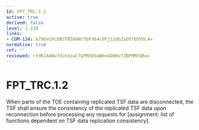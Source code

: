 ```yaml
---
Id: FPT_TRC.1.2
active: true
derived: false
level: 1.238
links:
- COM-134: b796eCHcONSTBSOmNr5bPX64c0FjSjQGZxDX7bDVOL4=
normative: true
ref: ''
reviewed: rYdNJA4Wu7dutmswCTpPMnDOaW6e4D0Bv7ZBPMMt6Rw=
---
```


# FPT_TRC.1.2

When parts of the TOE containing replicated TSF data are disconnected, the TSF shall ensure the consistency of the replicated TSF data upon reconnection before processing any requests for [assignment: list of functions dependent on TSF data replication consistency].